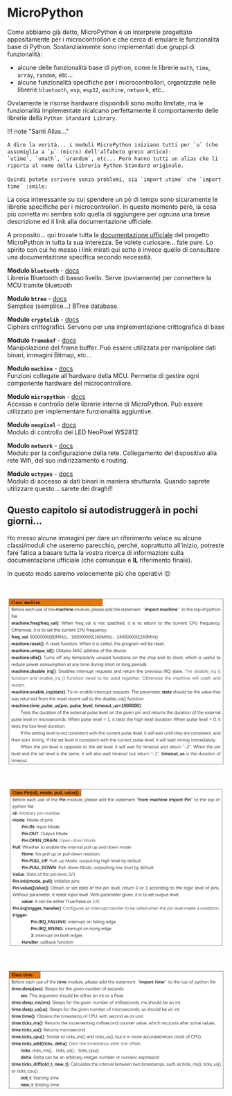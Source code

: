 # MicroPython 

Come abbiamo già detto, MicroPython è un interprete progettato appositamente per i microcontrollori e che cerca di emulare le funzionalità
base di Python. Sostanzialmente sono implementati due gruppi di funzionalità:

- alcune delle funzionalità base di python, come le librerie `math`, `time`, `array`, `random`, etc...
- alcune funzionalità specifiche per i microcontrollori, organizzate nelle librerie `bluetooth`, `esp`, `esp32`, `machine`, `network`, etc..

Ovviamente le risorse hardware disponibili sono molto limitate, ma le funzionalità implementate ricalcano perfettamente il comportamento delle
librerie della `Python Standard Library`.


!!! note "Santi Alias..."

    A dire la verità... i moduli MicroPython iniziano tutti per `u` (che assomiglia a `µ` (micro) dell'alfabeto greco antico):
    `utime`, `umath`, `urandom`, etc... Però hanno tutti un alias che li riporta al nome della Libreria Python Standard originale.
    
    Quindi potete scrivere senza problemi, sia `import utime` che `import time` :smile:
    

La cosa interessante su cui spendere un pò di tempo sono sicuramente le librerie specifiche per i microcontrollori. In questo momento però, 
la cosa più corretta mi sembra solo quella di aggiungere per ognuna una breve descrizione ed il link alla documentazione ufficiale.

A proposito... qui trovate tutta la <a href="https://docs.micropython.org/en/latest/index.html" target="_blank">documentazione ufficiale</a> 
del progetto MicroPython in tutta la sua interezza. Se volete curiosare... fate pure.
Lo spirito con cui ho messo i link mirati qui sotto è invece quello di consultare una documentazione specifica secondo necessità.


**Modulo `bluetooth`** - <a href="https://docs.micropython.org/en/latest/library/bluetooth.html" target="_blank">docs</a><br>
Libreria Bluetooth di basso livello. Serve (ovviamente) per connettere la MCU tramite bluetooth


**Modulo `btree`** - <a href="https://docs.micropython.org/en/latest/library/btree.html" target="_blank">docs</a><br>
Semplice (semplice...) BTree database. 


**Modulo `cryptolib`** - <a href="https://docs.micropython.org/en/latest/library/cryptolib.html" target="_blank">docs</a><br>
Ciphers crittografici. Servono per una implementazione crittografica di base


**Modulo `framebuf`** - <a href="https://docs.micropython.org/en/latest/library/framebuf.html" target="_blank">docs</a><br>
Manipolazione del frame buffer. Può essere utilizzata per manipolare dati binari, immagini Bitmap, etc...


**Modulo `machine`** - <a href="https://docs.micropython.org/en/latest/library/machine.html" target="_blank">docs</a><br>
Funzioni collegate all'hardware della MCU. Permette di gestire ogni componente hardware del microcontrollore.


**Modulo `micropython`** - <a href="https://docs.micropython.org/en/latest/library/micropython.html" target="_blank">docs</a><br>
Accesso e controllo delle librerie interne di MicroPython. Può essere utilizzato per implementare funzionalità aggiuntive.


**Modulo `neopixel`** - <a href="https://docs.micropython.org/en/latest/library/neopixel.html" target="_blank">docs</a><br>
Modulo di controllo dei LED NeoPixel WS2812


**Modulo `network`** - <a href="https://docs.micropython.org/en/latest/library/network.html" target="_blank">docs</a><br>
Modulo per la configurazione della rete. Collegamento del dispositivo alla rete Wifi, del suo indirizzamento e routing.


**Modulo `uctypes`** - <a href="https://docs.micropython.org/en/latest/library/uctypes.html" target="_blank">docs</a><br>
Modulo di accesso ai dati binari in maniera strutturata. Quando saprete utilizzare questo... sarete dei draghi!!


## Questo capitolo si autodistruggerà in pochi giorni...

Ho messo alcune immagini per dare un riferimento veloce su alcune classi/moduli che useremo parecchio, perché, soprattutto all'inizio, potreste
fare fatica a basare tutta la vostra ricerca di informazioni sulla documentazione ufficiale (che comunque è **IL** riferimento finale).

In questo modo saremo velocemente più che operativi :wink:

<br>

![Class machine](images/class_machine.png)

<br>

![Class Pin](images/class_pin.png)

<br>

![Class time](images/class_time.png)

<br>
<br>
<br>

